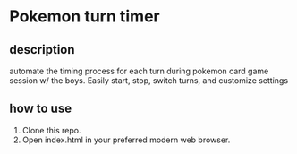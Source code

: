 # Pokemon turn timer

## description

automate the timing process for each turn during pokemon card game session w/ the boys. Easily start, stop, switch turns, and customize settings

## how to use

1. Clone this repo.
2. Open index.html in your preferred modern web browser.
